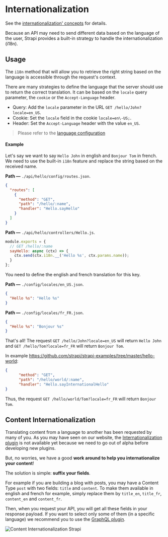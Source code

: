 # Internationalization

See the [internationalization' concepts](../concepts/concepts.md#internationalization) for details.

Because an API may need to send different data based on the language of the user, Strapi provides a built-in strategy to handle the internationalization (i18n).

## Usage

The `i18n` method that will allow you to retrieve the right string based on the language is accessible through the request's context.

There are many strategies to define the language that the server should use to return the correct translation. It can be based on the `locale` query parameter, the `cookie` or the `Accept-Language` header.

- Query: Add the `locale` parameter in the URL `GET /hello/John?locale=en_US`.
- Cookie: Set the `locale` field in the cookie `locale=en\-US;`.
- Header: Set the `Accept-Language` header with the value `en_US`.

> Please refer to the [language configuration](../configurations/configurations.md#language)

#### Example

Let's say we want to say `Hello John` in english and `Bonjour Tom` in french. We need to use the built-in `i18n` feature and replace the string based on the received name.

**Path —** `./api/hello/config/routes.json`.
```json
{
  "routes": [
    {
      "method": "GET",
      "path": "/hello/:name",
      "handler": "Hello.sayHello"
    }
  ]
}
```

**Path —** `./api/hello/controllers/Hello.js`.
```js
module.exports = {
  // GET /hello/:name
  sayHello: async (ctx) => {
    ctx.send(ctx.i18n.__('Hello %s', ctx.params.name));
  }
};
```

You need to define the english and french translation for this key.

**Path —** `./config/locales/en_US.json`.
```json
{
  "Hello %s": "Hello %s"
}
```

**Path —** `./config/locales/fr_FR.json`.
```json
{
  "Hello %s": "Bonjour %s"
}
```

That's all! The request `GET /hello/John?locale=en_US` will return `Hello John` and `GET /hello/Tom?locale=fr_FR` will return `Bonjour Tom`.

In example https://github.com/strapi/strapi-examples/tree/master/hello-world:
```json
{
      "method": "GET",
      "path": "/hello/world/:name",
      "handler": "Hello.sayInternationalHello"
}
```
Thus, the request `GET /hello/world/Tom?locale=fr_FR` will return `Bonjour Tom`.

## Content Internationalization

Translating content from a language to another has been requested by many of you. As you may have seen on our website, the [Internationalization plugin](https://strapi.io/marketplace/internationalization) is not available yet because we need to go out of alpha before developing new plugins.

But, no worries, we have a good **work around to help you internationalize your content**!

The solution is simple: **suffix your fields**.

For example if you are building a blog with posts, you may have a Content Type `post` with two fields: `title` and `content`. To make them available in english and french for example, simply replace them by `title_en`, `title_fr`, `content_en` and `content_fr`.

Then, when you request your API, you will get all these fields in your response payload. If you want to select only some of them (in a specific language) we recommend you to use the [GraphQL plugin](graphql.md).

![Content Internationalization Strapi](../assets/internationalization.gif)
